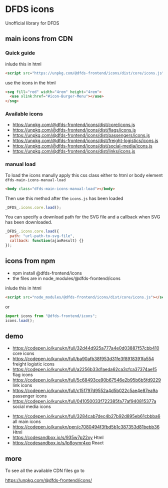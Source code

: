 # DFDS icons

Unofficial library for DFDS

## main icons from CDN

### Quick guide

inlude this in html

```html
<script src="https://unpkg.com/@dfds-frontend/icons/dist/core/icons.js"></script>
```

use the icons in the html

```html
<svg fill="red" width="4rem" height="4rem">
  <use xlink:href="#icon-Burger-Menu"></use>
</svg>
```

### Available icons

- https://unpkg.com/@dfds-frontend/icons/dist/core/icons.js
- https://unpkg.com/@dfds-frontend/icons/dist/flags/icons.js
- https://unpkg.com/@dfds-frontend/icons/dist/passengers/icons.js
- https://unpkg.com/@dfds-frontend/icons/dist/freight-logistics/icons.js
- https://unpkg.com/@dfds-frontend/icons/dist/social-media/icons.js
- https://unpkg.com/@dfds-frontend/icons/dist/links/icons.js

### manual load

To load the icons manully apply this css class either to html or body element
`dfds-main-icons-manual-load`

```html
<body class="dfds-main-icons-manual-load"></body>
```

Then use this method after the `icons.js` has been loaded

```javascript
_DFDS_.icons.core.load();
```

You can specify a download path for the SVG file and a callback when SVG has been downloaded.

```javascript
_DFDS_.icons.core.load({
  path: "url-path-to-svg-file",
  callback: function(ajaxResult) {}
});
```

## icons from npm

- npm install @dfds-frontend/icons
- the files are in node_modules/@dfds-frontend/icons

inlude this in html

```html
<script src="node_modules/@dfds-frontend/icons/dist/core/icons.js"></script>
```

or

```javascript
import icons from "@dfds-frontend/icons";
icons.load();
```

## demo

- https://codepen.io/kunukn/full/32d44d925a777a4e0d03887f57cbb410 core icons
- https://codepen.io/kunukn/full/ba90afb38f953d31fe3f8918391fa554 freight logistic icons
- https://codepen.io/kunukn/full/a2256b33d1aeda62ca3cfca37374ae15 flag icons
- https://codepen.io/kunukn/full/5c68493ce90b67546e2b95b6b5fd9229 link icons
- https://codepen.io/kunukn/full/c15f797d9552a4d5b022c5ae4e87ea9a passenger icons
- https://codepen.io/kunukn/full/041050033f722385fa77af940815377a social media icons

* https://codepen.io/kunukn/full/3284cab7dec4b27b92d895eb61cbbba6 all main icons
* https://codepen.io/kunukn/pen/c7080494f3fbd5b1c387353d81bebb36 Html
* https://codesandbox.io/s/935w7p22xy Html
* https://codesandbox.io/s/lp8oymr4xq React

## more

To see all the available CDN files go to

https://unpkg.com/@dfds-frontend/icons/
